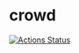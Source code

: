 # crowd

[![Actions Status](https://wdp9fww0r9.execute-api.us-west-2.amazonaws.com/production/badge/soztag/crowd)](https://github.com/soztag/crowd/actions)